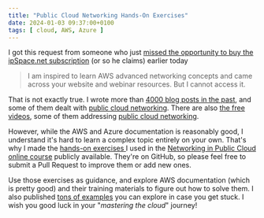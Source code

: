 ```yaml
---
title: "Public Cloud Networking Hands-On Exercises"
date: 2024-01-03 09:37:00+0100
tags: [ cloud, AWS, Azure ]
---
```

I got this request from someone who just [missed the opportunity to buy the ipSpace.net subscription](/2024/01/goodbye-ipspace-subscription/) (or so he claims) earlier today

> I am inspired to learn AWS advanced networking concepts and came across your website and webinar resources. But I cannot access it.

That is not exactly true. I wrote more than [4000 blog posts in the past](/), and some of them dealt with [public cloud networking](/tag/cloud/). There are also [the free videos](https://www.ipspace.net/Subscription/Free), some of them addressing [public cloud networking](https://my.ipspace.net/bin/list?id=Cloud101#NET).
<!--more-->
However, while the AWS and Azure documentation is reasonably good, I understand it's hard to learn a complex topic entirely on your own. That's why I made the [hands-on exercises ](https://ipspace.github.io/cloud-labs/) I used in the [Networking in Public Cloud online course](https://www.ipspace.net/PubCloud/) publicly available. They're on GitHub, so please feel free to submit a Pull Request to improve them or add new ones. 

Use those exercises as guidance, and explore AWS documentation (which is pretty good) and their training materials to figure out how to solve them. I also published [tons of examples](https://github.com/ipspace/pubcloud) you can explore in case you get stuck. I wish you good luck in your "_mastering the cloud_" journey!
